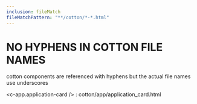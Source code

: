 ```yaml
---
inclusion: fileMatch
fileMatchPattern: "**/cotton/*-*.html"
---
```


# NO HYPHENS IN COTTON FILE NAMES

cotton components are referenced with hyphens but the actual file names use underscores

<c-app.application-card /> : cotton/app/application_card.html